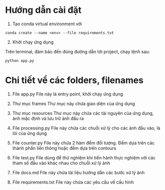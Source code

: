 # Hướng dẫn cài đặt

1. Tạo conda virtual environment với

```
conda create --name <env> --file requirements.txt
```

2. Khởi chạy ứng dụng

Trên terminal, đảm bảo đến đúng đường dẫn tới project, chạy lệnh sau:

```
python app.py
```

# Chi tiết về các folders, filenames

1. File app.py
File này là entry point, khởi chạy ứng dụng

2. Thư mục frames
Thư mục này chứa giao diện của ứng dụng

3. Thư mục resources
Thư mục này chứa các tài nguyên của ứng dụng, ảnh mặc định và lưu trữ ảnh đầu ra

4. File processing.py
File này chứa các chuỗi xử lý cho các ảnh đầu vào, là lõi của ứng dụng

5. File counter.py
File này chứa 2 hàm đếm đối tượng. Đếm dựa trên các thành phần liên thông hoặc đếm dựa trên contours

6. File test.py
File dùng để thử nghiệm khi tiến hành thực nghiệm với các tham số đầu vào khác nhau cho chuỗi xử lý ảnh

7. File docs.md
File này chứa tài liệu hướng dẫn các bước xử lý ảnh

8. File requirements.txt
File này chứa các yêu cầu về cấu hình